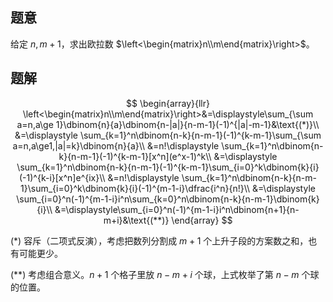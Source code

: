 ## 题意

给定 $n,m+1$，求出欧拉数 $\left<\begin{matrix}n\\m\end{matrix}\right>$。

## 题解

$$
\begin{array}{llr}
\left<\begin{matrix}n\\m\end{matrix}\right>&=\displaystyle\sum_{\sum a=n,a\ge 1}\dbinom{n}{a}\dbinom{n-|a|}{n-m-1}(-1)^{|a|-m-1}&\text{(*)}\\
&=\displaystyle \sum_{k=1}^n\dbinom{n-k}{n-m-1}(-1)^{k-m-1}\sum_{\sum a=n,a\ge1,|a|=k}\dbinom{n}{a}\\
&=n!\displaystyle \sum_{k=1}^n\dbinom{n-k}{n-m-1}(-1)^{k-m-1}[x^n](e^x-1)^k\\
&=\displaystyle \sum_{k=1}^n\dbinom{n-k}{n-m-1}(-1)^{k-m-1}\sum_{i=0}^k\dbinom{k}{i}(-1)^{k-i}[x^n]e^{ix}\\
&=n!\displaystyle \sum_{k=1}^n\dbinom{n-k}{n-m-1}\sum_{i=0}^k\dbinom{k}{i}(-1)^{m-1-i}\dfrac{i^n}{n!}\\
&=\displaystyle \sum_{i=0}^n(-1)^{m-1-i}i^n\sum_{k=0}^n\dbinom{n-k}{n-m-1}\dbinom{k}{i}\\
&=\displaystyle\sum_{i=0}^n(-1)^{m-1-i}i^n\dbinom{n+1}{n-m+i}&\text{(**)}
\end{array}
$$

$\text{(*) }$ 容斥（二项式反演），考虑把数列分割成 $m+1$ 个上升子段的方案数之和，也有可能更少。

$\text{(**)}$ 考虑组合意义。$n+1$ 个格子里放 $n-m+i$ 个球，上式枚举了第 $n-m$ 个球的位置。